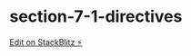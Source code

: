 # section-7-1-directives

[Edit on StackBlitz ⚡️](https://stackblitz.com/edit/section-7-1-directives)